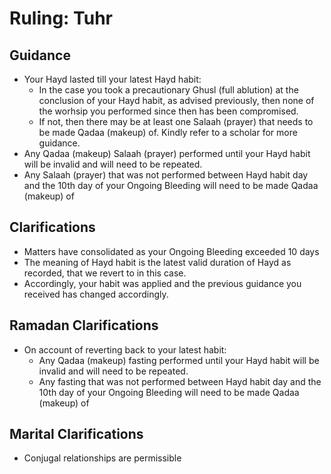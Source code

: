 # Ruling: Tuhr

## Guidance

- Your Hayd lasted till your latest Hayd habit:
  - In the case you took a precautionary Ghusl (full ablution) at the conclusion of your Hayd habit, as advised previously, then none of the worhsip you performed since then has been compromised.
  - If not, then there may be at least one Salaah (prayer) that needs to be made Qadaa (makeup) of. Kindly refer to a scholar for more guidance.
- Any Qadaa (makeup) Salaah (prayer) performed until your Hayd habit will be invalid and will need to be repeated.
- Any Salaah (prayer) that was not performed between Hayd habit day and the 10th day of your Ongoing Bleeding will need to be made Qadaa (makeup) of

## Clarifications

- Matters have consolidated as your Ongoing Bleeding exceeded 10 days
- The meaning of Hayd habit is the latest valid duration of Hayd as recorded, that we revert to in this case.
- Accordingly, your habit was applied and the previous guidance you received has changed accordingly.

## Ramadan Clarifications

- On account of reverting back to your latest habit:
  - Any Qadaa (makeup) fasting performed until your Hayd habit will be invalid and will need to be repeated.
  - Any fasting that was not performed between Hayd habit day and the 10th day of your Ongoing Bleeding will need to be made Qadaa (makeup) of

## Marital Clarifications

- Conjugal relationships are permissible
